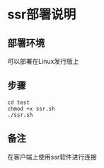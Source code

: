 # ssr部署说明
## 部署环境
可以部署在Linux发行版上
## 步骤
```shell
cd test
chmod +x ssr.sh
./ssr.sh
```
## 备注
在客户端上使用ssr软件进行连接
